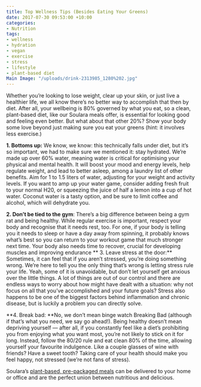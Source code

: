 ```yaml
---
title: Top Wellness Tips (Besides Eating Your Greens)
date: 2017-07-30 09:53:00 +10:00
categories:
- Nutrition
tags:
- wellness
- hydration
- vegan
- exercise
- stress
- lifestyle
- plant-based diet
Main Image: "/uploads/drink-2313985_1280%202.jpg"
---
```


Whether you’re looking to lose weight, clear up your skin, or just live a healthier life, we all know there’s no better way to accomplish that then by diet. After all, your wellbeing is 80% governed by what you eat, so a clean, plant-based diet, like our Soulara meals offer, is essential for looking good and feeling even better. But what about that other 20%? Show your body some love beyond just making sure you eat your greens (hint: it involves less exercise.) 

**1. Bottoms up:** We know, we know: this technically falls under diet, but it’s so important, we had to make sure we mentioned it: stay hydrated. We’re made up over 60% water, meaning water is critical for optimising your physical and mental health. It will boost your mood and energy levels, help regulate weight, and lead to better asleep, among a laundry list of other benefits. Aim for 1 to 1.5 liters of water, adjusting for your weight and activity levels.  If you want to amp up your water game, consider adding fresh fruit to your normal H20, or squeezing the juice of half a lemon into a cup of hot water. Coconut water is a tasty option, and be sure to limit coffee and alcohol, which will dehydrate you. 

**2. Don’t be tied to the gym**: There’s a big difference between being a gym rat and being healthy. While regular exercise is important, respect your body and recognise that it needs rest, too. For one, if your body is telling you it needs to sleep or have a day away from spinning, it probably knows what’s best so you can return to your workout game that much stronger next time. Your body also needs time to recover, crucial for developing muscles and improving endurance
**
3. Leave stress at the door:** Sometimes, it can feel that if you aren’t stressed, you’re doing something wrong. We’re here to tell you the only thing that’s wrong is letting stress rule your life. Yeah, some of it is unavoidable, but don’t let yourself get anxious over the little things. A lot of things are out of our control and there are endless ways to worry about how might have dealt with a situation: why not focus on all that you’ve accomplished and your future goals? Stress also happens to be one of the biggest factors behind inflammation and chronic disease, but is luckily a problem you can directly solve. 

**4. Break bad: **No, we don’t mean binge watch Breaking Bad (although if that’s what you need, we say go ahead!). Being healthy doesn’t mean depriving yourself — after all, if you constantly feel like a diet’s prohibiting you from enjoying what you want most, you’re not likely to stick on it for long. Instead, follow the 80/20 rule and eat clean 80% of the time, allowing yourself your favourite indulgence. Like a couple glasses of wine with friends? Have a sweet tooth? Taking care of your health should make you feel happy, not stressed (we’re not fans of stress). 

Soulara’s [plant-based, pre-packaged meals](https://www.soulara.com.au/on-the-menu) can be delivered to your home or office and are the perfect union between nutritious and delicious.
